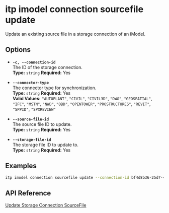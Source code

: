 # itp imodel connection sourcefile update

Update an existing source file in a storage connection of an iModel.

## Options

- **`-c, --connection-id`**  
  The ID of the storage connection.  
  **Type:** `string` **Required:** Yes

- **`--connector-type`**  
  The connector type for synchronization.  
  **Type:** `string` **Required:** Yes  
  **Valid Values:** `"AUTOPLANT"`, `"CIVIL"`, `"CIVIL3D"`, `"DWG"`, `"GEOSPATIAL"`, `"IFC"`, `"MSTN"`, `"NWD"`, `"OBD"`, `"OPENTOWER"`, `"PROSTRUCTURES"`, `"REVIT"`, `"SPPID"`, `"SPXREVIEW"`

- **`--source-file-id`**  
  The source file ID to update.  
  **Type:** `string` **Required:** Yes

- **`--storage-file-id`**  
  The storage file ID to update to.  
  **Type:** `string` **Required:** Yes

## Examples

```bash
itp imodel connection sourcefile update --connection-id bf4d8b36-25d7-4b72-b38b-12c1f0325f42 --source-file-id 297c8ab9-53a3-4fe5-adf8-79b4c1a95cbb --connector-type DWG --storage-file-id b67d9839-2663-4465-a425-d1541d32e4c7
```

## API Reference

[Update Storage Connection SourceFile](https://developer.bentley.com/apis/synchronization/operations/update-storage-connection-sourcefile/)